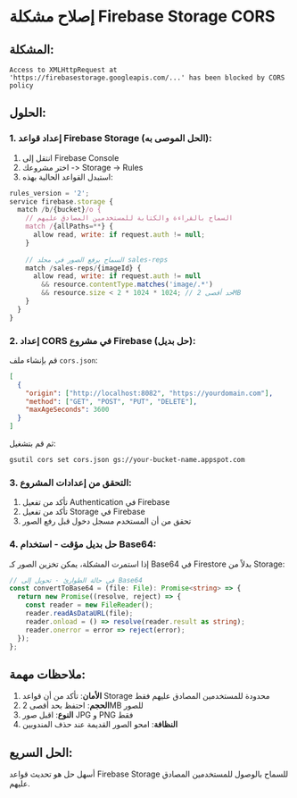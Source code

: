 # إصلاح مشكلة Firebase Storage CORS

## المشكلة:
```
Access to XMLHttpRequest at 'https://firebasestorage.googleapis.com/...' has been blocked by CORS policy
```

## الحلول:

### 1. إعداد قواعد Firebase Storage (الحل الموصى به):

1. انتقل إلى Firebase Console
2. اختر مشروعك -> Storage -> Rules
3. استبدل القواعد الحالية بهذه:

```javascript
rules_version = '2';
service firebase.storage {
  match /b/{bucket}/o {
    // السماح بالقراءة والكتابة للمستخدمين المصادق عليهم
    match /{allPaths=**} {
      allow read, write: if request.auth != null;
    }
    
    // السماح برفع الصور في مجلد sales-reps
    match /sales-reps/{imageId} {
      allow read, write: if request.auth != null 
        && resource.contentType.matches('image/.*')
        && resource.size < 2 * 1024 * 1024; // حد أقصى 2MB
    }
  }
}
```

### 2. إعداد CORS في مشروع Firebase (حل بديل):

قم بإنشاء ملف `cors.json`:

```json
[
  {
    "origin": ["http://localhost:8082", "https://yourdomain.com"],
    "method": ["GET", "POST", "PUT", "DELETE"],
    "maxAgeSeconds": 3600
  }
]
```

ثم قم بتشغيل:
```bash
gsutil cors set cors.json gs://your-bucket-name.appspot.com
```

### 3. التحقق من إعدادات المشروع:

1. تأكد من تفعيل Authentication في Firebase
2. تأكد من تفعيل Storage في Firebase
3. تحقق من أن المستخدم مسجل دخول قبل رفع الصور

### 4. حل بديل مؤقت - استخدام Base64:

إذا استمرت المشكلة، يمكن تخزين الصور كـ Base64 في Firestore بدلاً من Storage:

```typescript
// في حالة الطوارئ - تحويل إلى Base64
const convertToBase64 = (file: File): Promise<string> => {
  return new Promise((resolve, reject) => {
    const reader = new FileReader();
    reader.readAsDataURL(file);
    reader.onload = () => resolve(reader.result as string);
    reader.onerror = error => reject(error);
  });
};
```

## ملاحظات مهمة:

1. **الأمان**: تأكد من أن قواعد Storage محدودة للمستخدمين المصادق عليهم فقط
2. **الحجم**: احتفظ بحد أقصى 2MB للصور
3. **النوع**: اقبل صور JPG و PNG فقط
4. **النظافة**: امحو الصور القديمة عند حذف المندوبين

## الحل السريع:

أسهل حل هو تحديث قواعد Firebase Storage للسماح بالوصول للمستخدمين المصادق عليهم.
